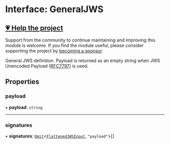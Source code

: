 # Interface: GeneralJWS

## [💗 Help the project](https://github.com/sponsors/panva)

Support from the community to continue maintaining and improving this module is welcome. If you find the module useful, please consider supporting the project by [becoming a sponsor](https://github.com/sponsors/panva).

General JWS definition. Payload is returned as an empty string when JWS Unencoded Payload
([RFC7797](https://www.rfc-editor.org/rfc/rfc7797)) is used.

## Properties

### payload

• **payload**: `string`

***

### signatures

• **signatures**: [`Omit`](https://www.typescriptlang.org/docs/handbook/utility-types.html#omittype-keys)\<[`FlattenedJWSInput`](FlattenedJWSInput.md), `"payload"`\>[]
